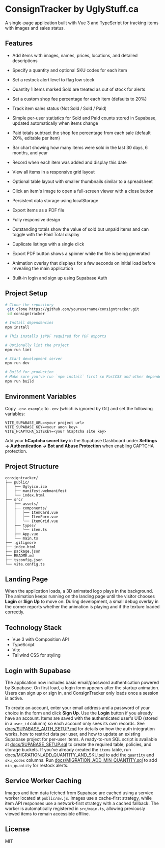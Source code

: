 # ConsignTracker by UglyStuff.ca

A single-page application built with Vue 3 and TypeScript for tracking items with images and sales status.

## Features

- Add items with images, names, prices, locations, and detailed descriptions
- Specify a quantity and optional SKU codes for each item
- Set a restock alert level to flag low stock
- Quantity 1 items marked Sold are treated as out of stock for alerts
- Set a custom shop fee percentage for each item (defaults to 20%)
- Track item sales status (Not Sold / Sold / Paid)
- Simple per-user statistics for Sold and Paid counts stored in Supabase, updated automatically when items change
- Paid totals subtract the shop fee percentage from each sale (default 20%, editable per item)
- Bar chart showing how many items were sold in the last 30 days, 6 months, and year
- Record when each item was added and display this date
- View all items in a responsive grid layout
- Optional table layout with smaller thumbnails similar to a spreadsheet
- Click an item's image to open a full-screen viewer with a close button
- Persistent data storage using localStorage
- Export items as a PDF file
- Fully responsive design

- Outstanding totals show the value of sold but unpaid items and can toggle with the Paid Total display

- Duplicate listings with a single click
- Export PDF button shows a spinner while the file is being generated
- Animation overlay that displays for a few seconds on initial load before revealing the main application
- Built-in login and sign up using Supabase Auth

## Project Setup

```bash
# Clone the repository
 git clone https://github.com/yourusername/consigntracker.git
 cd consigntracker

# Install dependencies
npm install

# This installs jsPDF required for PDF exports

# Optionally lint the project
npm run lint

# Start development server
npm run dev

# Build for production
# Make sure you've run `npm install` first so PostCSS and other dependencies are available.
npm run build
```

## Environment Variables
Copy `.env.example` to `.env` (which is ignored by Git) and set the following variables:

```
VITE_SUPABASE_URL=<your project url>
VITE_SUPABASE_KEY=<your anon key>
VITE_HCAPTCHA_SITEKEY=<your hCaptcha site key>
```

Add your **hCaptcha secret key** in the Supabase Dashboard under **Settings → Authentication → Bot and Abuse Protection** when enabling CAPTCHA protection.

## Project Structure

```
consigntracker/
├── public/
│   ├── Uglyico.ico
│   ├── manifest.webmanifest
│   └── index.html
├── src/
│   ├── assets/
│   ├── components/
│   │   ├── ItemCard.vue
│   │   ├── ItemForm.vue
│   │   └── ItemGrid.vue
│   ├── types/
│   │   └── item.ts
│   ├── App.vue
│   └── main.ts
├── .gitignore
├── index.html
├── package.json
├── README.md
├── tsconfig.json
└── vite.config.ts
```

## Landing Page

When the application loads, a 3D animated logo plays in the background. The animation keeps running on the landing page until the visitor chooses **Login** or **Sign Up** to move on. During development, a small debug overlay in the corner reports whether the animation is playing and if the texture loaded correctly.


## Technology Stack

- Vue 3 with Composition API
- TypeScript
- Vite
- Tailwind CSS for styling

## Login with Supabase

The application now includes basic email/password authentication powered by
Supabase. On first load, a login form appears after the startup animation. Users
can sign up or sign in, and ConsignTracker only loads once a session is
active.

To create an account, enter your email address and a password of your choice in the form and click **Sign Up**. Use the **Login** button if you already have an account.
 Items are saved with the authenticated user's UID (stored in a
`user_id` column) so each account only sees its own records. See
[docs/SUPABASE_AUTH_SETUP.md](docs/SUPABASE_AUTH_SETUP.md) for details on how
the auth integration works, how to restrict data per user, and how to update an
existing Supabase project for per-user items. A ready-to-run SQL script is
available at [docs/SUPABASE_SETUP.sql](docs/SUPABASE_SETUP.sql) to create the
required table, policies, and storage buckets.
If you've already created the `items` table, run
[docs/MIGRATION_ADD_QUANTITY_AND_SKU.sql](docs/MIGRATION_ADD_QUANTITY_AND_SKU.sql)
to add the `quantity` and `sku_codes` columns.
Run [docs/MIGRATION_ADD_MIN_QUANTITY.sql](docs/MIGRATION_ADD_MIN_QUANTITY.sql) to add `min_quantity` for restock alerts.

## Service Worker Caching

Images and item data fetched from Supabase are cached using a service worker located at `public/sw.js`. Images use a cache-first strategy, while item API responses use a network-first strategy with a cached fallback. The worker is automatically registered in `src/main.ts`, allowing previously viewed items to remain accessible offline.

## License

MIT
